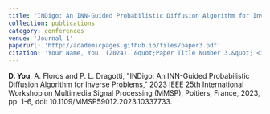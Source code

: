 ```yaml
---
title: "INDigo: An INN-Guided Probabilistic Diffusion Algorithm for Inverse Problems"
collection: publications
category: conferences
venue: 'Journal 1'
paperurl: 'http://academicpages.github.io/files/paper3.pdf'
citation: 'Your Name, You. (2024). &quot;Paper Title Number 3.&quot; <i>GitHub Journal of Bugs</i>. 1(3).'
---
```


**D. You**, A. Floros and P. L. Dragotti, "INDigo: An INN-Guided Probabilistic Diffusion Algorithm for Inverse Problems," 2023 IEEE 25th International Workshop on Multimedia Signal Processing (MMSP), Poitiers, France, 2023, pp. 1-6, doi: 10.1109/MMSP59012.2023.10337733. 


